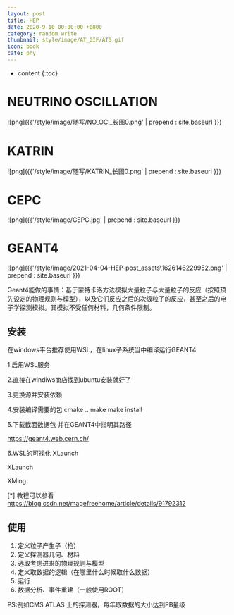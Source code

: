 ```yaml
---
layout: post
title: HEP
date: 2020-9-10 00:00:00 +0800
category: random write
thumbnail: style/image/AT_GIF/AT6.gif
icon: book
cate: phy
---
```


* content
{:toc}


# NEUTRINO OSCILLATION


![png]({{'/style/image/随写/NO_OCI_长图0.png' | prepend : site.baseurl }})


# KATRIN

![png]({{'/style/image/随写/KATRIN_长图0.png' | prepend : site.baseurl }})

# CEPC

![png]({{'/style/image/CEPC.jpg' | prepend : site.baseurl }})



# GEANT4 



![png]({{'/style/image/2021-04-04-HEP-post_assets\1626146229952.png' | prepend : site.baseurl }})



Geant4能做的事情：基于蒙特卡洛方法模拟大量粒子与大量粒子的反应（按照预先设定的物理规则与模型），以及它们反应之后的次级粒子的反应，甚至之后的电子学探测模拟。其模拟不受任何材料，几何条件限制。




## 安装

在windows平台推荐使用WSL，在linux子系统当中编译运行GEANT4

1.启用WSL服务

2.直接在windiws商店找到ubuntu安装就好了

3.更换源并安装依赖

4.安装编译需要的包
cmake .. make make install

5.下载截面数据包 并在GEANT4中指明其路径

https://geant4.web.cern.ch/



6.WSL的可视化 XLaunch

XLaunch

XMing



[*] 教程可以参看
https://blog.csdn.net/magefreehome/article/details/91792312


## 使用

1. 定义粒子产生子（枪）
2. 定义探测器几何、材料
3. 选取考虑进来的物理规则与模型
4. 定义取数据的逻辑（在哪里什么时候取什么数据）
5. 运行
6. 数据分析、事件重建（一般使用ROOT）



PS:例如CMS ATLAS 上的探测器，每年取数据的大小达到PB量级



